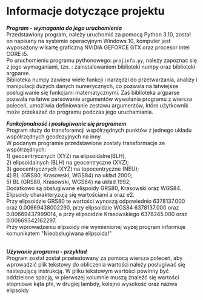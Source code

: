 # Informacje dotyczące projektu 

***Program - wymagania do jego uruchomienia***
<br> Przedstawiony program, należy uruchomić za pomocą Python 3.10, został on napisany na systemie operacyjnym Windows 10,
komputer jest wyposażony w kartę graficzną NVIDIA GEFORCE GTX oraz procesor intel CORE i5. 
<br> Po uruchomieniu programu pythonowego: ```projinfa.py```, należy zapoznać się z jego wymaganiami, tzn. : zainstalowaniem biblioteki numpy oraz biblioteki argparse. 
<br>Biblioteka numpy zawiera wiele funkcji i narzędzi do przetwarzania,
analizy i manipulacji dużych danych numerycznych, co pozwala na łatwiejsze posługiwanie się funkcjami matematycznymi. 
Zaś biblioteka argparse pozwala na łatwe parsowanie argumentów wywołania programu z wiersza poleceń, 
umożliwia definiowanie zestawu argumentów, które użytkownik może przekazać do programu podczas jego uruchamiania.  

***Funkcjonalność i posługiwanie się programem*** 
<br>Program służy do transforamcji współrzędnych punktów z jednego układu współrzędnych geodezyjnych na inny. 
<br>W podanym programie przedstawione zostały transformacje ze współrzędnych:
<br> 1) geocentrycznych (XYZ) na elipsoidalne(BLH),
<br> 2) elipsoidalnych (BLH) na geocentryczne (XYZ); 
<br> 3) geocentrycznych (XYZ) na topocentryczne (NEU); 
<br> 4) BL (GRS80, Krasowski, WGS84) na układ 2000;
<br> 5) BL (GRS80, Krasowski, WGS84) na układ 1992; 
<br> Dodatkowo są obsługiwane elispoidy GRS80, Krasowski oraz WGS84.
<br> Elipsoidy charakteryzują się wartościami a oraz e2.
<br> Przy elipsoidzie GRS80 te wartości wynoszą odpowiednio 6378137.000 oraz 0.00669438002290, przy elipsoidzie WGS84
6378137.000 oraz  0.00669437999014, a przy elipsoidzie Krasowskiego 6378245.000 oraz 0.00669342162297.
<br> Przy wprowadzeniu elipsoidy nie wymienionej wyżej program informuje komunikatem "Nieobsługiwana elipsoida!"


<br> ***Używanie programu - przykład***
<br> Program został został przetestowany za pomocą wiersza poleceń, aby wprowadzić plik tekstowy do obliczenia wartości
należy posługiwać się nastepującą instrukcją. W pliku tekstowym wartości powinny być oddzielone spacją, w pierwszej 
kolumnie muszą znaleźć się wartości stopniowe kąta phi, w drugiej lambdy, kolejno wysokość oraz nazwa elipsoidy
 
